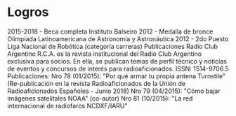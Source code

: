 
# Logros

2015-2018 - Beca completa Instituto Balseiro
2012 - Medalla de bronce Olimpiada Latinoamericana de Astronomía y Astronáutica
2012 - 2do Puesto Liga Nacional de Robótica (categoría carreras)
Publicaciones
Radio Club Argentino
R.C.A. es la revista institucional del Radio Club Argentino exclusiva para socios. En ella, se publican temas de perfil técnico y noticias de eventos y concursos de interés para radioaficionados. ISSN: 1514-9706.5 Publicaciones:
Nro 78 (01/2015): "Por qué armar tu propia antena Turnstile"
(Re-publicación en la revista Radioaficionados de la Unión de Radioaficionados Españoles - Junio 2018)
Nro 79 (04/2015): "Cómo bajar imágenes satelitales NOAA" (co-autor)
Nro 81 (10/2015): "La red internacional de radiofaros NCDXF/IARU"
